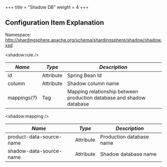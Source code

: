+++
title = "Shadow DB"
weight = 4
+++

## Configuration Item Explanation

Namespace: http://shardingsphere.apache.org/schema/shardingsphere/shadow/shadow.xsd

\<shadow:rule />

| *Name*      | *Type*    | *Description*                    |
| ----------- | ---------- | ------------------------------- |
| id          | Attribute  | Spring Bean Id                  |
| column      | Attribute  | Shadow column name              |
| mappings(?) | Tag        | Mapping relationship between production database and shadow database |

\<shadow:mapping />

| *Name*                   | *Type*    | *Description*               |
| ------------------------ | --------- | --------------------------- |
| product-data-source-name | Attribute  | Production database name   |
| shadow-data-source-name  | Attribute  | Shadow database name       |
